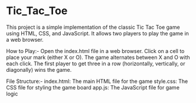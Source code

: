 # Tic_Tac_Toe
This project is a simple implementation of the classic Tic Tac Toe game using HTML, CSS, and JavaScript.
It allows two players to play the game in a web browser.

How to Play:-
Open the index.html file in a web browser.
Click on a cell to place your mark (either X or O).
The game alternates between X and O with each click.
The first player to get three in a row (horizontally, vertically, or diagonally) wins the game.

File Structure:-
index.html: The main HTML file for the game
style.css: The CSS file for styling the game board
app.js: The JavaScript file for game logic

